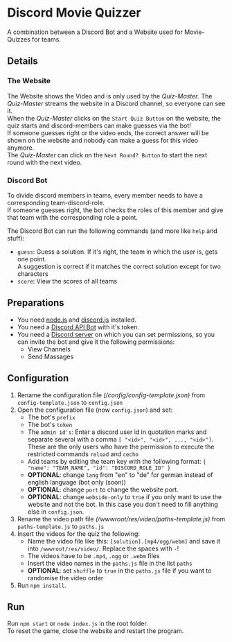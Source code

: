 # Discord Movie Quizzer
A combination between a Discord Bot and a Website used for Movie-Quizzes for teams.

## Details
### The Website
The Website shows the Video and is only used by the *Quiz-Master*. The *Quiz-Master* streams the website in a Discord channel, so everyone can see it. \
When the *Quiz-Master* clicks on the `Start Quiz Button` on the website, the quiz starts and discord-members can make guesses via the bot! \
If someone guesses right or the video ends, the correct answer will be shown on the website and nobody can make a guess for this video anymore.\
The *Quiz-Master* can click on the `Next Round? Button` to start the next round with the next video.

### Discord Bot
To divide discord members in teams, every member needs to have a corresponding team-discord-role. \
If someone guesses right, the bot checks the roles of this member and give that team with the corresponding role a point.

The Discord Bot can run the following commands (and more like `help` and stuff):
* `guess`: Guess a solution. If it's right, the team in which the user is, gets one point. \
  A suggestion is correct if it matches the correct solution except for two characters
* `score`: View the scores of all teams

## Preparations
* You need [node.js](https://nodejs.org/en/) and [discord.js](https://discord.js.org/#/) installed.
* You need a [Discord API Bot](https://discord.com/developers/applications) with it's token.
* You need a [Discord server](https://support.discord.com/hc/en-us/articles/204849977-How-do-I-create-a-server) on which you can set permissions, so you can invite the bot and give it the following permissions:
  * View Channels
  * Send Massages

## Configuration
1. Rename the configuration file *(/config/config-template.json)* from ```config-template.json``` to ```config.json```
2. Open the configuration file (now `config.json`) and set:
   * The bot's `prefix`
   * The bot's `token`
   * The `admin id's`: Enter a discord user id in quotation marks and separate several with a comma ```[ "<id>", "<id>", ..., "<id>"]```.\
     These are the only users who have the permission to execute the restricted commands `reload` and `cecho`
   * Add teams by editing the team key with the following format:
     ```{ "name": "TEAM_NAME", "id": "DISCORD_ROLE_ID" }```
   * **OPTIONAL**: change `lang` from "en" to "de" for german instead of english language (bot only (soon))
   * **OPTIONAL**: change `port` to change the website port.
   * **OPTIONAL**: change `webside-only` to `true` if you only want to use the website and not the bot. 
     In this case you don't need to fill anything else in `config.json`.
3. Rename the video path file *(/wwwroot/res/video/paths-template.js)* from `paths-template.js` to `paths.js`
4. Insert the videos for the quiz the following:
   * Name the video file like this: `[solution].[mp4/ogg/webm]` and save it into `/wwwroot/res/video/`. Replace the spaces with `-`!
   * The videos have to be `.mp4`, `.ogg` or `.webm` files
   * Insert the video names in the `paths.js` file in the list `paths`
   * **OPTIONAL**: set `shuffle` to `true` in the `paths.js` file if you want to randomise the video order
5. Run `npm install`.

## Run
Run `npm start` or `node index.js` in the root folder.\
To reset the game, close the website and restart the program.
